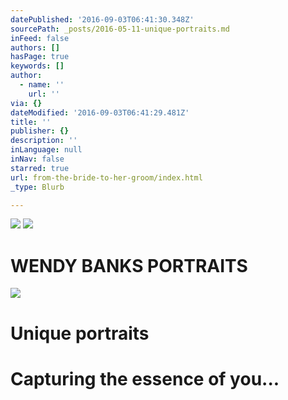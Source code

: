 ```yaml
---
datePublished: '2016-09-03T06:41:30.348Z'
sourcePath: _posts/2016-05-11-unique-portraits.md
inFeed: false
authors: []
hasPage: true
keywords: []
author:
  - name: ''
    url: ''
via: {}
dateModified: '2016-09-03T06:41:29.481Z'
title: ''
publisher: {}
description: ''
inLanguage: null
inNav: false
starred: true
url: from-the-bride-to-her-groom/index.html
_type: Blurb

---
```

![](https://s3-us-west-2.amazonaws.com/the-grid-img/p/d4aaeb330c13e12f9ca8fb3114b5fd7ba8a76874.jpg)
![](https://s3-us-west-2.amazonaws.com/the-grid-img/p/c7aeb490328f84c3a438a1bf6f6f0608b0ca8115.jpg)

# WENDY BANKS PORTRAITS
![](https://s3-us-west-2.amazonaws.com/the-grid-img/p/aa31e170ed50453b3163a1a6c7fa25c1159acb96.jpg)

# Unique portraits

# Capturing the essence of you...